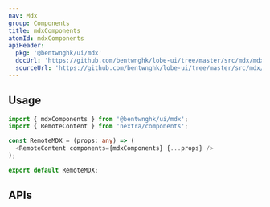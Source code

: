 ```yaml
---
nav: Mdx
group: Components
title: mdxComponents
atomId: mdxComponents
apiHeader:
  pkg: '@bentwnghk/ui/mdx'
  docUrl: 'https://github.com/bentwnghk/lobe-ui/tree/master/src/mdx/mdx-components/index.md'
  sourceUrl: 'https://github.com/bentwnghk/lobe-ui/tree/master/src/mdx/mdxComponents/index.ts'
---
```


## Usage

```ts
import { mdxComponents } from '@bentwnghk/ui/mdx';
import { RemoteContent } from 'nextra/components';

const RemoteMDX = (props: any) => (
  <RemoteContent components={mdxComponents} {...props} />
);

export default RemoteMDX;
```

## APIs

<API></API>
